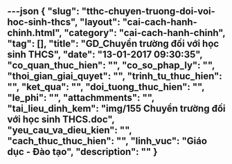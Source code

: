 ---json
{
    "slug": "tthc-chuyen-truong-doi-voi-hoc-sinh-thcs",
    "layout": "cai-cach-hanh-chinh.html",
    "category": "cai-cach-hanh-chinh",
    "tag": [],
    "title": "GD_Chuyển trường đối với học sinh THCS",
    "date": "13-01-2017 09:30:35",
    "co_quan_thuc_hien": "",
    "co_so_phap_ly": "",
    "thoi_gian_giai_quyet": "",
    "trinh_tu_thuc_hien": "",
    "ket_qua": "",
    "doi_tuong_thuc_hien": "",
    "le_phi": "",
    "attachmments": "",
    "tai_lieu_dinh_kem": "img/155 Chuyển trường đối với học sinh THCS.doc",
    "yeu_cau_va_dieu_kien": "",
    "cach_thuc_thuc_hien": "",
    "linh_vuc": "Giáo dục - Đào tạo",
    "description": ""
}
---
